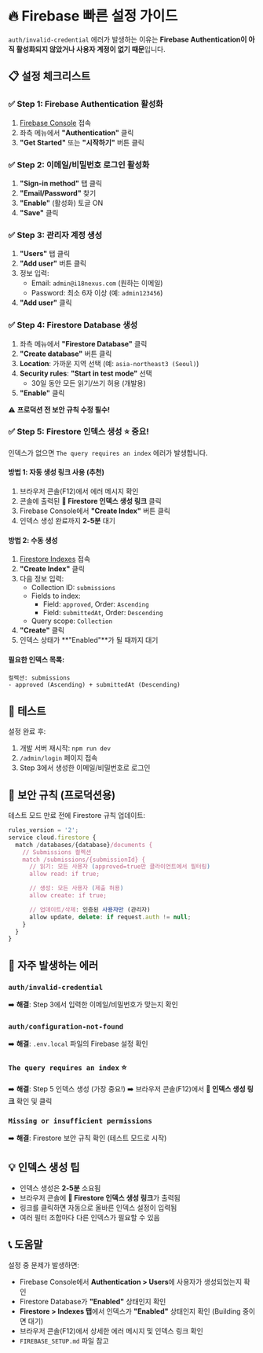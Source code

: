 # 🔥 Firebase 빠른 설정 가이드

`auth/invalid-credential` 에러가 발생하는 이유는 **Firebase Authentication이 아직 활성화되지 않았거나 사용자 계정이 없기 때문**입니다.

## 📋 설정 체크리스트

### ✅ Step 1: Firebase Authentication 활성화

1. [Firebase Console](https://console.firebase.google.com/u/0/project/i18nexus/authentication) 접속
2. 좌측 메뉴에서 **"Authentication"** 클릭
3. **"Get Started"** 또는 **"시작하기"** 버튼 클릭

### ✅ Step 2: 이메일/비밀번호 로그인 활성화

1. **"Sign-in method"** 탭 클릭
2. **"Email/Password"** 찾기
3. **"Enable"** (활성화) 토글 ON
4. **"Save"** 클릭

### ✅ Step 3: 관리자 계정 생성

1. **"Users"** 탭 클릭
2. **"Add user"** 버튼 클릭
3. 정보 입력:
   - Email: `admin@i18nexus.com` (원하는 이메일)
   - Password: 최소 6자 이상 (예: `admin123456`)
4. **"Add user"** 클릭

### ✅ Step 4: Firestore Database 생성

1. 좌측 메뉴에서 **"Firestore Database"** 클릭
2. **"Create database"** 버튼 클릭
3. **Location**: 가까운 지역 선택 (예: `asia-northeast3 (Seoul)`)
4. **Security rules**: **"Start in test mode"** 선택
   - 30일 동안 모든 읽기/쓰기 허용 (개발용)
5. **"Enable"** 클릭

⚠️ **프로덕션 전 보안 규칙 수정 필수!**

### ✅ Step 5: Firestore 인덱스 생성 ⭐ 중요!

인덱스가 없으면 `The query requires an index` 에러가 발생합니다.

#### 방법 1: 자동 생성 링크 사용 (추천)

1. 브라우저 콘솔(F12)에서 에러 메시지 확인
2. 콘솔에 출력된 **🔗 Firestore 인덱스 생성 링크** 클릭
3. Firebase Console에서 **"Create Index"** 버튼 클릭
4. 인덱스 생성 완료까지 **2-5분** 대기

#### 방법 2: 수동 생성

1. [Firestore Indexes](https://console.firebase.google.com/u/0/project/i18nexus/firestore/indexes) 접속
2. **"Create Index"** 클릭
3. 다음 정보 입력:
   - Collection ID: `submissions`
   - Fields to index:
     - Field: `approved`, Order: `Ascending`
     - Field: `submittedAt`, Order: `Descending`
   - Query scope: `Collection`
4. **"Create"** 클릭
5. 인덱스 상태가 **"Enabled"**가 될 때까지 대기

#### 필요한 인덱스 목록:

```
컬렉션: submissions
- approved (Ascending) + submittedAt (Descending)
```

## 🧪 테스트

설정 완료 후:

1. 개발 서버 재시작: `npm run dev`
2. `/admin/login` 페이지 접속
3. Step 3에서 생성한 이메일/비밀번호로 로그인

## 🔐 보안 규칙 (프로덕션용)

테스트 모드 만료 전에 Firestore 규칙 업데이트:

```javascript
rules_version = '2';
service cloud.firestore {
  match /databases/{database}/documents {
    // Submissions 컬렉션
    match /submissions/{submissionId} {
      // 읽기: 모든 사용자 (approved=true만 클라이언트에서 필터링)
      allow read: if true;

      // 생성: 모든 사용자 (제출 허용)
      allow create: if true;

      // 업데이트/삭제: 인증된 사용자만 (관리자)
      allow update, delete: if request.auth != null;
    }
  }
}
```

## 🚨 자주 발생하는 에러

### `auth/invalid-credential`

➡️ **해결**: Step 3에서 입력한 이메일/비밀번호가 맞는지 확인

### `auth/configuration-not-found`

➡️ **해결**: `.env.local` 파일의 Firebase 설정 확인

### `The query requires an index` ⭐

➡️ **해결**: Step 5 인덱스 생성 (가장 중요!)
➡️ 브라우저 콘솔(F12)에서 **🔗 인덱스 생성 링크** 확인 및 클릭

### `Missing or insufficient permissions`

➡️ **해결**: Firestore 보안 규칙 확인 (테스트 모드로 시작)

## 💡 인덱스 생성 팁

- 인덱스 생성은 **2-5분** 소요됨
- 브라우저 콘솔에 **🔗 Firestore 인덱스 생성 링크**가 출력됨
- 링크를 클릭하면 자동으로 올바른 인덱스 설정이 입력됨
- 여러 필터 조합마다 다른 인덱스가 필요할 수 있음

## 📞 도움말

설정 중 문제가 발생하면:

- Firebase Console에서 **Authentication > Users**에 사용자가 생성되었는지 확인
- Firestore Database가 **"Enabled"** 상태인지 확인
- **Firestore > Indexes 탭**에서 인덱스가 **"Enabled"** 상태인지 확인 (Building 중이면 대기)
- 브라우저 콘솔(F12)에서 상세한 에러 메시지 및 인덱스 링크 확인
- `FIREBASE_SETUP.md` 파일 참고
